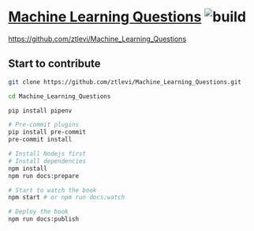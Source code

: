 # [Machine Learning Questions](https://git.io/fj0yP) ![build](https://travis-ci.org/ztlevi/Machine_Learning_Questions.svg?branch=master)

https://github.com/ztlevi/Machine_Learning_Questions

## Start to contribute

```sh
git clone https://github.com/ztlevi/Machine_Learning_Questions.git

cd Machine_Learning_Questions

pip install pipenv

# Pre-commit plugins
pip install pre-commit
pre-commit install

# Install Nodejs first
# Install dependencies
npm install
npm run docs:prepare

# Start to watch the book
npm start # or npm run docs:watch

# Deploy the book
npm run docs:publish
```
